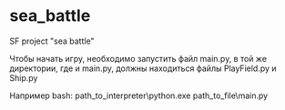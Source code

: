 # sea_battle
SF project "sea battle"

Чтобы начать игру, необходимо запустить файл main.py,
в той же директории, где и main.py, должны находиться файлы PlayField.py и Ship.py

Например bash: path_to_interpreter\python.exe path_to_file\main.py
